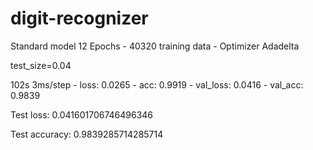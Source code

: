 # digit-recognizer

Standard model
12 Epochs - 40320 training data - Optimizer Adadelta

test_size=0.04

102s 3ms/step - loss: 0.0265 - acc: 0.9919 - val_loss: 0.0416 - val_acc: 0.9839

Test loss: 0.041601706746496346

Test accuracy: 0.9839285714285714
